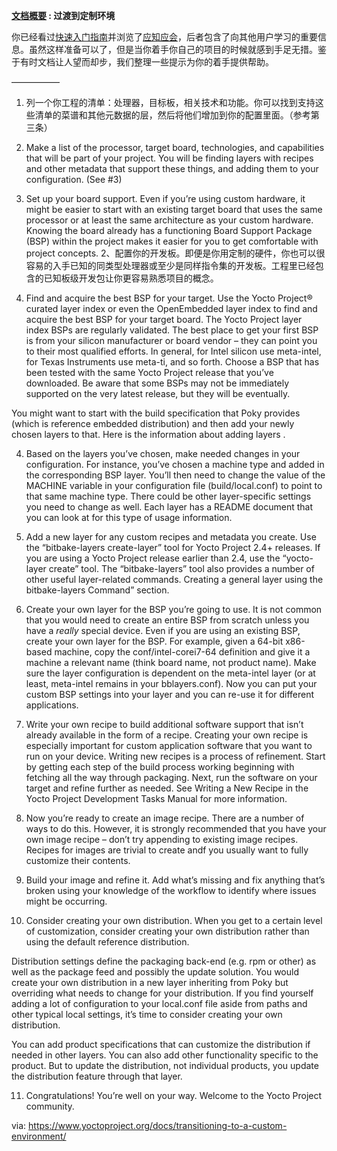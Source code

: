 **[文档概要][1] : 过渡到定制环境** 

你已经看过[快速入门指南][2]并浏览了[应知应会][3]，后者包含了向其他用户学习的重要信息。虽然这样准备可以了，但是当你着手你自己的项目的时候就感到手足无措。鉴于有时文档让人望而却步，我们整理一些提示为你的着手提供帮助。

—————–
1. 列一个你工程的清单：处理器，目标板，相关技术和功能。你可以找到支持这些清单的菜谱和其他元数据的层，然后将他们增加到你的配置里面。（参考第三条）
1. Make a list of the processor, target board, technologies, and capabilities that will be part of your project. You will be finding layers with recipes and other metadata that support these things, and adding them to your configuration. (See #3)

2. Set up your board support. Even if you’re using custom hardware, it might be easier to start with an existing target board that uses the same processor or at least the same architecture as your custom hardware. Knowing the board already has a functioning Board Support Package (BSP) within the project makes it easier for you to get comfortable with project concepts.
2、配置你的开发板。即便是你用定制的硬件，你也可以很容易的入手已知的同类型处理器或至少是同样指令集的开发板。工程里已经包含的已知板级开发包让你更容易熟悉项目的概念。

3. Find and acquire the best BSP for your target. Use the Yocto Project® curated layer index or even the OpenEmbedded layer index to find and acquire the best BSP for your target board. The Yocto Project layer index BSPs are regularly validated. The best place to get your first BSP is from your silicon manufacturer or board vendor – they can point you to their most qualified efforts. In general, for Intel silicon use meta-intel, for Texas Instruments use meta-ti, and so forth. Choose a BSP that has been tested with the same Yocto Project release that you’ve downloaded. Be aware that some BSPs may not be immediately supported on the very latest release, but they will be eventually.

You might want to start with the build specification that Poky provides (which is reference embedded distribution) and then add your newly chosen layers to that. Here is the information about adding layers .

4. Based on the layers you’ve chosen, make needed changes in your configuration. For instance, you’ve chosen a machine type and added in the corresponding BSP layer. You’ll then need to change the value of the MACHINE variable in your configuration file (build/local.conf) to point to that same machine type. There could be other layer-specific settings you need to change as well. Each layer has a README document that you can look at for this type of usage information.

5. Add a new layer for any custom recipes and metadata you create. Use the “bitbake-layers create-layer” tool for Yocto Project 2.4+ releases. If you are using a Yocto Project release earlier than 2.4, use the “yocto-layer create” tool. The “bitbake-layers” tool also provides a number of other useful layer-related commands. Creating a general layer using the bitbake-layers Command” section.

6. Create your own layer for the BSP you’re going to use. It is not common that you would need to create an entire BSP from scratch unless you have a *really* special device. Even if you are using an existing BSP, create your own layer for the BSP. For example, given a 64-bit x86-based machine, copy the conf/intel-corei7-64 definition and give it a machine a relevant name (think board name, not product name). Make sure the layer configuration is dependent on the meta-intel layer (or at least, meta-intel remains in your bblayers.conf). Now you can put your custom BSP settings into your layer and you can re-use it for different applications.

7. Write your own recipe to build additional software support that isn’t already available in the form of a recipe. Creating your own recipe is especially important for custom application software that you want to run on your device. Writing new recipes is a process of refinement. Start by getting each step of the build process working beginning with fetching all the way through packaging. Next, run the software on your target and refine further as needed. See Writing a New Recipe in the Yocto Project Development Tasks Manual for more information.

8. Now you’re ready to create an image recipe. There are a number of ways to do this. However, it is strongly recommended that you have your own image recipe – don’t try appending to existing image recipes. Recipes for images are trivial to create andf you usually want to fully customize their contents.

9. Build your image and refine it. Add what’s missing and fix anything that’s broken using your knowledge of the workflow to identify where issues might be occurring.

10. Consider creating your own distribution. When you get to a certain level of customization, consider creating your own distribution rather than using the default reference distribution.

Distribution settings define the packaging back-end (e.g. rpm or other) as well as the package feed and possibly the update solution. You would create your own distribution in a new layer inheriting from Poky but overriding what needs to change for your distribution. If you find yourself adding a lot of configuration to your local.conf file aside from paths and other typical local settings, it’s time to consider creating your own distribution.

You can add product specifications that can customize the distribution if needed in other layers. You can also add other functionality specific to the product. But to update the distribution, not individual products, you update the distribution feature through that layer.

11. Congratulations! You’re well on your way. Welcome to the Yocto Project community.

via: https://www.yoctoproject.org/docs/transitioning-to-a-custom-environment/

[1]: https://github.com/guevaraya/Yocto_doc
[2]: http://www.yoctoproject.org/docs/2.4/yocto-project-qs/yocto-project-qs.html
[3]: what-i-wish-id-known/what-i-wish-id-known.md
